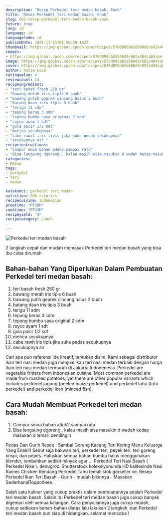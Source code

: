 ```yaml
---
description: "Resep Perkedel teri medan basah, Enak"
title: "Resep Perkedel teri medan basah, Enak"
slug: 685-resep-perkedel-teri-medan-basah-enak
future: true
lang: id
language: id
languageCode: id
publishDate: 2021-11-15T01:56:28.162Z 
thumbnail: https://img-global.cpcdn.com/recipes/570d098ab2d660d0/682x484cq65/perkedel-teri-medan-basah-foto-resep-utama.png
images:
- https://img-global.cpcdn.com/recipes/570d098ab2d660d0/682x484cq65/perkedel-teri-medan-basah-foto-resep-utama.png
image: https://img-global.cpcdn.com/recipes/570d098ab2d660d0/682x484cq65/perkedel-teri-medan-basah-foto-resep-utama.png
cover: https://img-global.cpcdn.com/recipes/570d098ab2d660d0/682x484cq65/perkedel-teri-medan-basah-foto-resep-utama.png
author: Roxie Love
ratingvalue: 4
reviewcount: 14
recipeingredient:
- "teri basah fresh 250 gr"
- "bawang merah iris tipis 6 buah"
- "bawang putih geprek cincang halus 3 buah"
- "batang daun iris tipis 3 buah"
- "terigu 11 sdm"
- "tepung beras 3 sdm"
- "tepung bumbu sasa original 2 sdm"
- "royco ayam 1 sdt"
- "gula pasir 1/2 sdt"
- "merica secukupnya"
- "cabe rawit iris tipis jika suka pedas secukupnya"
- "secukupnya air "
recipeinstructions:
- "Campur smua bahan aduk2 sampai rata"
- "Bisa langsung dgoreng.. kalau masih sisa masukin d wadah kedap masukan d lemari pendingin"
categories:
- Resep
tags:
- perkedel
- teri
- medan

katakunci: perkedel teri medan 
nutrition: 206 calories
recipecuisine: Indonesian
preptime: "PT38M"
cooktime: "PT43M"
recipeyield: "4"
recipecategory: Lunch
. 
---
```



![Perkedel teri medan basah](https://img-global.cpcdn.com/recipes/570d098ab2d660d0/682x484cq65/perkedel-teri-medan-basah-foto-resep-utama.png)

2 langkah cepat dan mudah memasak  Perkedel teri medan basah yang bisa ibu coba dirumah

<!--inarticleads1-->

## Bahan-bahan Yang Diperlukan Dalam Pembuatan Perkedel teri medan basah:

1. teri basah fresh 250 gr
1. bawang merah iris tipis 6 buah
1. bawang putih geprek cincang halus 3 buah
1. batang daun iris tipis 3 buah
1. terigu 11 sdm
1. tepung beras 3 sdm
1. tepung bumbu sasa original 2 sdm
1. royco ayam 1 sdt
1. gula pasir 1/2 sdt
1. merica secukupnya
1. cabe rawit iris tipis jika suka pedas secukupnya
1. secukupnya air 

Cari apa pun referensi ide kreatif, temukan disini. Kami sebagai distributor ikan teri nasi medan juga menjual ikan teri nasi medan terbaik dengan harga ikan teri nasi medan termurah di Jakarta Indonenesia. Perkedel are vegetable fritters from Indonesian cuisine. Most common perkedel are made from mashed potatoes, yet there are other popular variants which includes perkedel jagung (peeled maize perkedel) and perkedel tahu (tofu perkedel) and perkedel ikan (minced fish). 

<!--inarticleads2-->

## Cara Mudah Membuat Perkedel teri medan basah:

1. Campur smua bahan aduk2 sampai rata
1. Bisa langsung dgoreng.. kalau masih sisa masukin d wadah kedap masukan d lemari pendingin


Pedas Dan Gurih Resep : Sambal Goreng Kacang Teri Kering Menu Keluarga Yang Enak!!! Sebut saja bakwan teri, perkedel teri, peyek teri, teri goreng krispi, dan pepes. Haluskan semua bahan bumbu halus menggunakan blender, tambahkan sedikit minyak agar … Perkedel Teri Nasi Basah ( Perkedel Nike ). denugroz. Shutterstock koleksiyonunda HD kalitesinde Nasi Rames Chicken Rendang Perkedel Tahu temalı stok görseller ve. Resep Perkedel Ikan Teri Basah - Gurih - mudah bikinnya - Masakan SederhanaПодробнее. 

Salah satu kuliner yang cukup praktis dalam pembuatannya adalah  Perkedel teri medan basah. Selain itu  Perkedel teri medan basah  juga cukup banyak digemari oleh semua kalangan, Cara penyajiannya juga cukup mudah, cukup sediakan bahan-bahan diatas lalu lakukan 2 langkah, dan  Perkedel teri medan basah  pun siap di hidangkan. selamat mencoba !
